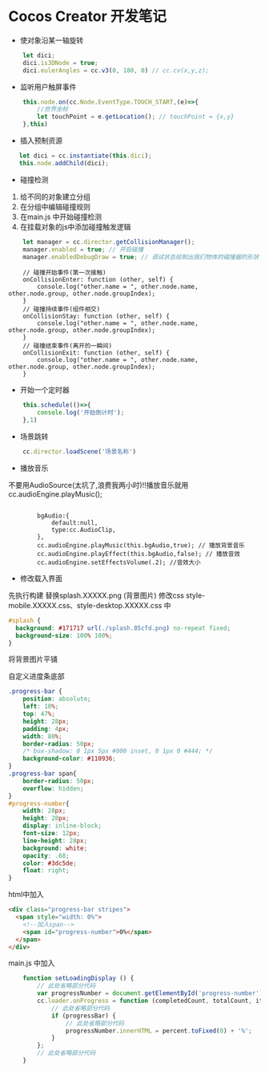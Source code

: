 # Cocos Creator 开发笔记

- 使对象沿某一轴旋转
``` js
    let dici;
    dici.is3DNode = true;
    dici.eulerAngles = cc.v3(0, 180, 0) // cc.cv(x,y,z);
```
- 监听用户触屏事件
``` js
    this.node.on(cc.Node.EventType.TOUCH_START,(e)=>{
        //世界坐标
        let touchPoint = e.getLocation(); // touchPoint = {x,y}
    },this)
```
- 插入预制资源
```js
   let dici = cc.instantiate(this.dici);
   this.node.addChild(dici);
```
- 碰撞检测

1. 给不同的对象建立分组
2. 在分组中编辑碰撞规则
3. 在main.js 中开始碰撞检测
4. 在挂载对象的js中添加碰撞触发逻辑
```js
    let manager = cc.director.getCollisionManager();
    manager.enabled = true; // 开启碰撞
    manager.enabledDebugDraw = true; // 调试状态绘制出我们物体的碰撞器的形状
```

```
    // 碰撞开始事件(第一次接触)
    onCollisionEnter: function (other, self) {
        console.log("other.name = ", other.node.name, other.node.group, other.node.groupIndex);
    }
    // 碰撞持续事件(组件相交)
    onCollisionStay: function (other, self) {
        console.log("other.name = ", other.node.name, other.node.group, other.node.groupIndex);
    }
    // 碰撞结束事件(离开的一瞬间)
    onCollisionExit: function (other, self) {
        console.log("other.name = ", other.node.name, other.node.group, other.node.groupIndex);
    }
```
- 开始一个定时器
``` js
    this.schedule(()=>{
        console.log('开始倒计时');
    },1)
```
- 场景跳转
```js
    cc.director.loadScene('场景名称')
```
- 播放音乐

不要用AudioSource(太坑了,浪费我两小时)!!播放音乐就用cc.audioEngine.playMusic();
```
        
        bgAudio:{
            default:null,
            type:cc.AudioClip,
        },
        cc.audioEngine.playMusic(this.bgAudio,true); // 播放背景音乐
        cc.audioEngine.playEffect(this.bgAudio,false); // 播放音效
        cc.audioEngine.setEffectsVolume(.2); //音效大小
```

- 修改载入界面

先执行构建 替换splash.XXXXX.png (背景图片)
修改css  style-mobile.XXXXX.css、style-desktop.XXXXX.css 中 
```css
#splash {
  background: #171717 url(./splash.85cfd.png) no-repeat fixed;
  background-size: 100% 100%;
}
```
将背景图片平铺

自定义进度条底部
```css
.progress-bar {
    position: absolute;
    left: 10%;
    top: 47%;
    height: 28px;
    padding: 4px;
    width: 80%;
    border-radius: 50px;
    /* box-shadow: 0 1px 5px #000 inset, 0 1px 0 #444; */
    background-color: #110936;
}
.progress-bar span{
    border-radius: 50px;
    overflow: hidden;
}
#progress-number{
    width: 28px;
    height: 28px;
    display: inline-block;
    font-size: 12px;
    line-height: 28px;
    background: white;
    opacity: .68;
    color: #3dc5de;
    float: right;
}

```
html中加入 
```html
<div class="progress-bar stripes">
  <span style="width: 0%">
    <!--加入span-->
    <span id="progress-number">0%</span>
  </span>
</div>
```
main.js 中加入 
```js
    function setLoadingDisplay () {
        // 此处省略部分代码
        var progressNumber = document.getElementById('progress-number');
        cc.loader.onProgress = function (completedCount, totalCount, item) {
            // 此处省略部分代码
            if (progressBar) {
                // 此处省略部分代码
                progressNumber.innerHTML = percent.toFixed(0) + '%';
            }
        };
        // 此处省略部分代码
    }
```